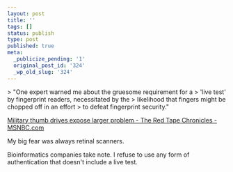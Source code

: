 ```yaml
---
layout: post
title: ''
tags: []
status: publish
type: post
published: true
meta:
  _publicize_pending: '1'
  original_post_id: '324'
  _wp_old_slug: '324'
---
```

&gt; "One expert warned me about the gruesome requirement for a
&gt; 'live test' by fingerprint readers, necessitated by the
&gt; likelihood that fingers might be chopped off in an effort
&gt; to defeat fingerprint security."

<a href="http://redtape.msnbc.com/2006/04/military_thumb_.html">Military thumb drives expose larger problem - The Red Tape Chronicles - MSNBC.com</a>

My big fear was always retinal scanners.

Bioinformatics companies take note.  I refuse to use any form of authentication that doesn't include a live test.

